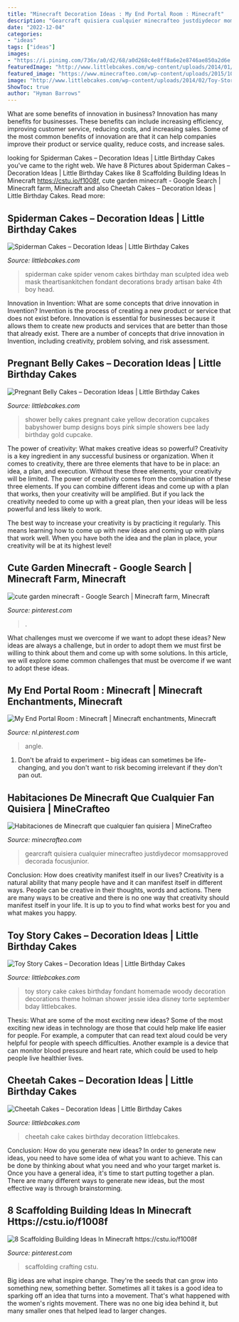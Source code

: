 ```yaml
---
title: "Minecraft Decoration Ideas : My End Portal Room : Minecraft"
description: "Gearcraft quisiera cualquier minecrafteo justdiydecor momsapproved decorada focusjunior"
date: "2022-12-04"
categories:
- "ideas"
tags: ["ideas"]
images:
- "https://i.pinimg.com/736x/a0/d2/68/a0d268c4e8ff8a6e2e8746ae850a2d6e.jpg"
featuredImage: "http://www.littlebcakes.com/wp-content/uploads/2014/01/Pregnant-Belly-Cakes-Pictures.jpg"
featured_image: "https://www.minecrafteo.com/wp-content/uploads/2015/10/habitacion-decorada-minecraft-2.jpg"
image: "http://www.littlebcakes.com/wp-content/uploads/2014/02/Toy-Story-Cakes-Ideas.jpg"
ShowToc: true
author: "Hyman Barrows"
---
```



What are some benefits of innovation in business?
Innovation has many benefits for businesses. These benefits can include increasing efficiency, improving customer service, reducing costs, and increasing sales. Some of the most common benefits of innovation are that it can help companies improve their product or service quality, reduce costs, and increase sales.

	

		
looking for Spiderman Cakes – Decoration Ideas | Little Birthday Cakes you've came to the right web. We have 8 Pictures about Spiderman Cakes – Decoration Ideas | Little Birthday Cakes like 8 Scaffolding Building Ideas In Minecraft https://cstu.io/f1008f, cute garden minecraft - Google Search | Minecraft farm, Minecraft and also Cheetah Cakes – Decoration Ideas | Little Birthday Cakes. Read more:
		
    
## Spiderman Cakes – Decoration Ideas | Little Birthday Cakes

<img loading=lazy src="http://www.littlebcakes.com/wp-content/uploads/2013/08/Black-Spiderman-Cake.jpg" onerror="this.onerror=null;this.src='https://tse1.mm.bing.net/th?id=OIP.R_lACbncJGtlykccyU3tDAHaJ4&amp;pid=15.1';" alt="Spiderman Cakes – Decoration Ideas | Little Birthday Cakes">

_Source: littlebcakes.com_

>spiderman cake spider venom cakes birthday man sculpted idea web mask theartisankitchen fondant decorations brady artisan bake 4th boy head. 

	

Innovation in Invention: What are some concepts that drive innovation in Invention?
Invention is the process of creating a new product or service that does not exist before. Innovation is essential for businesses because it allows them to create new products and services that are better than those that already exist. There are a number of concepts that drive innovation in Invention, including creativity, problem solving, and risk assessment.

    
## Pregnant Belly Cakes – Decoration Ideas | Little Birthday Cakes

<img loading=lazy src="http://www.littlebcakes.com/wp-content/uploads/2014/01/Pregnant-Belly-Cakes-Pictures.jpg" onerror="this.onerror=null;this.src='https://tse3.mm.bing.net/th?id=OIP.VPN1kEt4y-KvJsQhC56ErgHaJ4&amp;pid=15.1';" alt="Pregnant Belly Cakes – Decoration Ideas | Little Birthday Cakes">

_Source: littlebcakes.com_

>shower belly cakes pregnant cake yellow decoration cupcakes babyshower bump designs boys pink simple showers bee lady birthday gold cupcake. 

	

The power of creativity: What makes creative ideas so powerful?
Creativity is a key ingredient in any successful business or organization. When it comes to creativity, there are three elements that have to be in place: an idea, a plan, and execution. Without these three elements, your creativity will be limited. 
The power of creativity comes from the combination of these three elements. If you can combine different ideas and come up with a plan that works, then your creativity will be amplified. But if you lack the creativity needed to come up with a great plan, then your ideas will be less powerful and less likely to work. 

The best way to increase your creativity is by practicing it regularly. This means learning how to come up with new ideas and coming up with plans that work well. When you have both the idea and the plan in place, your creativity will be at its highest level!

    
## Cute Garden Minecraft - Google Search | Minecraft Farm, Minecraft

<img loading=lazy src="https://i.pinimg.com/736x/a0/d2/68/a0d268c4e8ff8a6e2e8746ae850a2d6e.jpg" onerror="this.onerror=null;this.src='https://tse3.mm.bing.net/th?id=OIP.GNszpUNZ47LOBERNEAwgqgHaEJ&amp;pid=15.1';" alt="cute garden minecraft - Google Search | Minecraft farm, Minecraft">

_Source: pinterest.com_

>. 

	

What challenges must we overcome if we want to adopt these ideas?
New ideas are always a challenge, but in order to adopt them we must first be willing to think about them and come up with some solutions. In this article, we will explore some common challenges that must be overcome if we want to adopt these ideas.

    
## My End Portal Room : Minecraft | Minecraft Enchantments, Minecraft

<img loading=lazy src="https://i.pinimg.com/736x/7a/b8/e3/7ab8e3c336bc128939dcc7317087b60f.jpg" onerror="this.onerror=null;this.src='https://tse4.mm.bing.net/th?id=OIP.5A5IM1mhlL2gv-yOjNmtMgHaD7&amp;pid=15.1';" alt="My End Portal Room : Minecraft | Minecraft enchantments, Minecraft">

_Source: nl.pinterest.com_

>angle. 

	

1. Don't be afraid to experiment – big ideas can sometimes be life-changing, and you don't want to risk becoming irrelevant if they don't pan out.

    
## Habitaciones De Minecraft Que Cualquier Fan Quisiera | MineCrafteo

<img loading=lazy src="https://www.minecrafteo.com/wp-content/uploads/2015/10/habitacion-decorada-minecraft-2.jpg" onerror="this.onerror=null;this.src='https://tse4.mm.bing.net/th?id=OIP.NxGsHvFV2aNl9F0fQk58sgHaE7&amp;pid=15.1';" alt="Habitaciones de Minecraft que cualquier fan quisiera | MineCrafteo">

_Source: minecrafteo.com_

>gearcraft quisiera cualquier minecrafteo justdiydecor momsapproved decorada focusjunior. 

	

Conclusion: How does creativity manifest itself in our lives?
Creativity is a natural ability that many people have and it can manifest itself in different ways. People can be creative in their thoughts, words and actions. There are many ways to be creative and there is no one way that creativity should manifest itself in your life. It is up to you to find what works best for you and what makes you happy.

    
## Toy Story Cakes – Decoration Ideas | Little Birthday Cakes

<img loading=lazy src="http://www.littlebcakes.com/wp-content/uploads/2014/02/Toy-Story-Cakes-Ideas.jpg" onerror="this.onerror=null;this.src='https://tse4.mm.bing.net/th?id=OIP.SuqRUKdFmBQLPL-AUFHpwAHaHa&amp;pid=15.1';" alt="Toy Story Cakes – Decoration Ideas | Little Birthday Cakes">

_Source: littlebcakes.com_

>toy story cake cakes birthday fondant homemade woody decoration decorations theme holman shower jessie idea disney torte september bday littlebcakes. 

	

Thesis: What are some of the most exciting new ideas?
Some of the most exciting new ideas in technology are those that could help make life easier for people. For example, a computer that can read text aloud could be very helpful for people with speech difficulties. Another example is a device that can monitor blood pressure and heart rate, which could be used to help people live healthier lives.

    
## Cheetah Cakes – Decoration Ideas | Little Birthday Cakes

<img loading=lazy src="http://www.littlebcakes.com/wp-content/uploads/2014/02/Cheetah-Cake.jpg" onerror="this.onerror=null;this.src='https://tse4.mm.bing.net/th?id=OIP.5DkrL3y17bu9aMrsV_bzEwHaKS&amp;pid=15.1';" alt="Cheetah Cakes – Decoration Ideas | Little Birthday Cakes">

_Source: littlebcakes.com_

>cheetah cake cakes birthday decoration littlebcakes. 

	

Conclusion: How do you generate new ideas?
In order to generate new ideas, you need to have some idea of what you want to achieve. This can be done by thinking about what you need and who your target market is. Once you have a general idea, it's time to start putting together a plan. There are many different ways to generate new ideas, but the most effective way is through brainstorming.

    
## 8 Scaffolding Building Ideas In Minecraft Https://cstu.io/f1008f

<img loading=lazy src="https://i.pinimg.com/736x/48/4a/c6/484ac6e011b3de91f27ee7a22fbc8156.jpg" onerror="this.onerror=null;this.src='https://tse4.mm.bing.net/th?id=OIP.m3GJYToVE2smqzhnndZhUAHaEK&amp;pid=15.1';" alt="8 Scaffolding Building Ideas In Minecraft https://cstu.io/f1008f">

_Source: pinterest.com_

>scaffolding crafting cstu. 

	

Big ideas are what inspire change. They're the seeds that can grow into something new, something better. Sometimes all it takes is a good idea to sparking off an idea that turns into a movement. That's what happened with the women's rights movement. There was no one big idea behind it, but many smaller ones that helped lead to larger changes.

